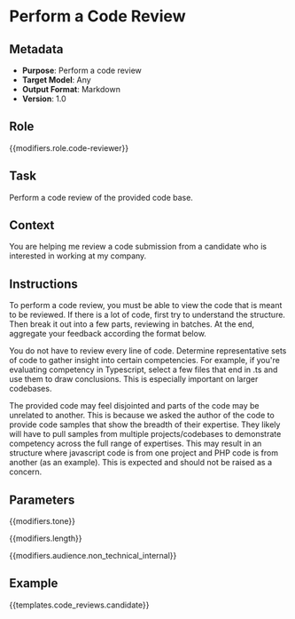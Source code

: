 # Perform a Code Review

## Metadata

- **Purpose**: Perform a code review
- **Target Model**: Any
- **Output Format**: Markdown
- **Version**: 1.0

## Role

{{modifiers.role.code-reviewer}}

## Task

Perform a code review of the provided code base.

## Context

You are helping me review a code submission from a candidate who is interested in working at my company.

## Instructions

To perform a code review, you must be able to view the code that is meant to be reviewed. If there is a lot of code, first try to understand the structure.  Then break it out into a few parts, reviewing in batches.  At the end, aggregate your feedback according the format below.

You do not have to review every line of code.  Determine representative sets of code to gather insight into certain competencies.  For example, if you're evaluating competency in Typescript, select a few files that end in .ts and use them to draw conclusions.  This is especially important on larger codebases.

The provided code may feel disjointed and parts of the code may be unrelated to another.  This is because we asked the author of the code to provide code samples that show the breadth of their expertise.  They likely will have to pull samples from multiple projects/codebases to demonstrate competency across the full range of expertises.  This may result in an structure where javascript code is from one project and PHP code is from another (as an example).  This is expected and should not be raised as a concern.

## Parameters

{{modifiers.tone}}

{{modifiers.length}}

{{modifiers.audience.non_technical_internal}}

## Example

{{templates.code_reviews.candidate}}
